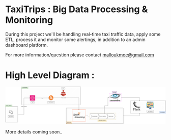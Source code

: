 # TaxiTrips : Big Data Processing & Monitoring

During this project we'll be handling real-time taxi traffic data, apply some ETL, process it and monitor some alertings, in addition to an admin dashboard platform.

For more information/question please contact malloukmoe@gmail.com

# High Level Diagram : 

![Highlevel Diagram](processing/doc/diagrams/Tec-Diagram-Flow.png?raw=true "Highlevel")


More details coming soon..